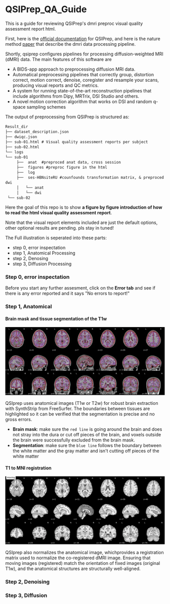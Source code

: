 # QSIPrep_QA_Guide
This is a guide for reviewing QSIPrep's dmri preproc visual quality assessment report html.

First, here is the [official documentation](https://qsiprep.readthedocs.io/en/latest/) for QSIPrep, and here is the nature method [paper](https://www.nature.com/articles/s41592-021-01185-5) that describe the dmri data processing pipeline.

Shortly, qsiprep configures pipelines for processing diffusion-weighted MRI (dMRI) data. The main features of this software are
- A BIDS-app approach to preprocessing diffusion MRI data.
- Automatical preprocessing pipelines that correctly group, distortion correct, motion correct, denoise, coregister and resample your scans, producing visual reports and QC metrics.
- A system for running state-of-the-art reconstruction pipelines that include algorithms from Dipy, MRTrix, DSI Studio and others.
- A novel motion correction algorithm that works on DSI and random q-space sampling schemes

The output of preprocessing from QSIPrep is structured as:
```
Result_dir
├── dataset_description.json
├── dwiqc.json 
├── sub-01.html # Visual quality assessment reports per subject
├── sub-02.html
└── logs
└── sub-01
     ├──  anat  #preproced anat data, cross session
     ├──  figures #preproc figure in the html
     ├──  log
     ├──  ses-HBNsiteRU #counfounds transformation matrix, & preproced dwi
     │   └── anat
     │   └── dwi
 └── sub-02
 ```

Here the goal of this repo is to show **a figure by figure introduction of how to read the html visual quality assessment report**. 

Note that the visual report elements included are just the default options, other optional results are pending. pls stay in tuned!

The Full illustration is seperated into these parts:
- step 0, error inspectation
- step 1, Anatomical Processing
- step 2, Denosing
- step 3, Diffusion Processing

### Step 0, error inspectation
Before you start any further assesment, click on the **Error tab** and see if there is any error reported and it says "No errors to report!"

### Step 1, Anatomical
#### Brain mask and tissue segmentation of the T1w
![brain_mask_tissue_seg.png](./figures/sub-01_seg_brainmask.svg)

QSIprep uses anatomical images (T1w or T2w) for robust brain extraction with SynthStrip from FreeSurfer. The boundaries between tissues are highlighted so it can be verified that the segmentation is precise and no gross errors. 

- **Brain mask**: make sure the `red line` is going around the brain and does not stray into the dura or cut off pieces of the brain, and voxels outside the brain were successfully excluded from the brain mask. 
- **Segmentation**: make sure the `blue line` follows the boundary between the white matter and the gray matter and isn't cutting off pieces of the white matter

#### T1 to MNI registration
![t1_2_mni.svg](figures/sub-01_t1_2_mni.svg)

QSIprep also normalizes the anatomical image, whichprovides a registration matrix used to normalize the co-registered dMRI image. 
Ensuring that moving images (registered) match the orientation of fixed images (original T1w), and the anatomical structures are structurally well-aligned. 

### Step 2, Denoising

### Step 3, Diffusion

